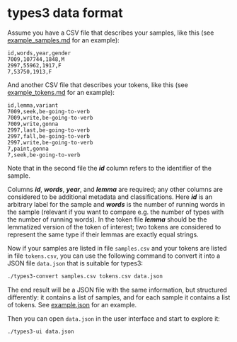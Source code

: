 # types3 data format

Assume you have a CSV file that describes your samples, like this (see [example_samples.md](example_samples.md) for an example):

```csv
id,words,year,gender
7009,107744,1848,M
2997,55962,1917,F
7,53750,1913,F
````

And another CSV file that describes your tokens, like this (see [example_tokens.md](example_tokens.md) for an example):

```csv
id,lemma,variant
7009,seek,be-going-to-verb
7009,write,be-going-to-verb
7009,write,gonna
2997,last,be-going-to-verb
2997,fall,be-going-to-verb
2997,write,be-going-to-verb
7,paint,gonna
7,seek,be-going-to-verb
```

Note that in the second file the ***id*** column refers to the identifier of the sample.

Columns ***id***, ***words***, ***year***, and ***lemma*** are required; any other columns are considered to be additional metadata and classifications. Here ***id*** is an arbitrary label for the sample and ***words*** is the number of running words in the sample (relevant if you want to compare e.g. the number of types with the number of running words). In the token file ***lemma*** should be the lemmatized version of the token of interest; two tokens are considered to represent the same type if their lemmas are exactly equal strings.

Now if your samples are listed in file `samples.csv` and your tokens are listed in file `tokens.csv`, you can use the following command to convert it into a JSON file `data.json` that is suitable for types3:

```bash
./types3-convert samples.csv tokens.csv data.json
```

The end result will be a JSON file with the same information, but structured differently: it contains a list of samples, and for each sample it contains a list of tokens. See [example.json](example.json) for an example.

Then you can open `data.json` in the user interface and start to explore it:

```bash
./types3-ui data.json
```
